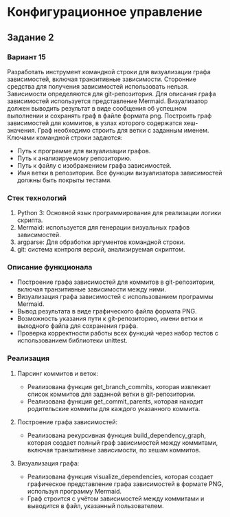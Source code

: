 # Конфигурационное управление
## Задание 2
### Вариант 15
Разработать инструмент командной строки для визуализации графа
зависимостей, включая транзитивные зависимости. Сторонние средства для
получения зависимостей использовать нельзя.
Зависимости определяются для git-репозитория. Для описания графа
зависимостей используется представление Mermaid. Визуализатор должен
выводить результат в виде сообщения об успешном выполнении и сохранять граф
в файле формата png.
Построить граф зависимостей для коммитов, в узлах которого содержатся
хеш-значения. Граф необходимо строить для ветки с заданным именем.
Ключами командной строки задаются:
- Путь к программе для визуализации графов.
- Путь к анализируемому репозиторию.
- Путь к файлу с изображением графа зависимостей.
- Имя ветки в репозитории.
Все функции визуализатора зависимостей должны быть покрыты тестами.

### Стек технологий
1.	Python 3: Основной язык программирования для реализации логики скрипта.
2.	Mermaid: используется для генерации визуальных графов зависимостей.
3.	argparse: Для обработки аргументов командной строки.
4.	git: система контроля версий, анализируемая скриптом.

### Описание функционала
- Построение графа зависимостей для коммитов в git-репозитории, включая транзитивные зависимости между ними.
- Визуализация графа зависимостей с использованием программы Mermaid.
- Вывод результата в виде графического файла формата PNG.
- Возможность указания пути к git-репозиторию, имени ветки и выходного файла для сохранения графа.
- Проверка корректности работы всех функций через набор тестов с использованием библиотеки unittest.

### Реализация
1.	Парсинг коммитов и веток:
  
     - Реализована функция get_branch_commits, которая извлекает список коммитов для заданной ветки в git-репозитории.
     - Реализована функция get_commit_parents, которая находит родительские коммиты для каждого указанного коммита.

2.	Построение графа зависимостей:

     - Реализована рекурсивная функция build_dependency_graph, которая создает полный граф зависимостей между коммитами, включая транзитивные зависимости, по хешам коммитов.
3.	Визуализация графа:

     - Реализована функция visualize_dependencies, которая создает графическое представление графа зависимостей в формате PNG, используя программу Mermaid.
     - Граф строится с учётом зависимостей между коммитами и выводится в файл, указанный пользователем.


